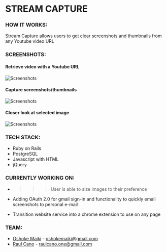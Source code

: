 # STREAM CAPTURE

### HOW IT WORKS:

Stream Capture allows users to get clear screenshots and thumbnails from any Youtube video URL

### SCREENSHOTS:

#### Retrieve video with a Youtube URL

![Screenshots](/relative/path/to/urlpic.png?raw=true "URL pic")

#### Capture screenshots/thumbnails

![Screenshots](/relative/path/to/streamcapture.png?raw=true "Stream Capture")

#### Closer look at selected image

![Screenshots](/relative/path/to/overlay.png?raw=true "Overlay")



### TECH STACK:

* Ruby on Rails
* PostgreSQL
* Javascript with HTML <canvas>
* jQuery


### CURRENTLY WORKING ON:


* >>> User is able to size images to their preference

*  Adding OAuth 2.0 for gmail sign-in and functionality to quickly email screenshots to personal e-mail


* Transition website service into a chrome extension to use on any page


### TEAM:

* [Oshoke Maiki](https://github.com/omaiki) - oshokemaiki@gmail.com
* [Raul Cano](https://github.com/RMC1) - raulcano.one@gmail.com

